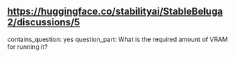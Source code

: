 ## https://huggingface.co/stabilityai/StableBeluga2/discussions/5

contains_question: yes
question_part:  What is the required amount of VRAM for running it?